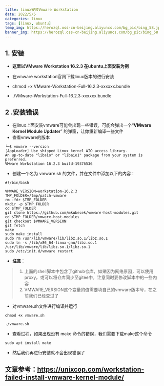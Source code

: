 ```yaml
---
title: linux安装Vmware Workstation
date: 2022/5/5
categories: linux
tags: [linux, ubuntu]
temp_img: https://herozql.oss-cn-beijing.aliyuncs.com/bg_pic/bing_58.jpg
banner_img: https://herozql.oss-cn-beijing.aliyuncs.com/bg_pic/bing_58.jpg
---
```




## 1. 安装

- **这里以VMware Workstation 16.2.3 在ubuntu上面安装为例**

- 在vmware workstation官网下载linux版本的进行安装
- chmod +x VMware-Workstation-Full-16.2.3-xxxxxx.bundle
- ./VMware-Workstation-Full-16.2.3-xxxxxx.bundle



## 2 .安装错误

- 在linux上面安装vmware可能会出现一些错误，可能会弹出一个“**VMware Kernel Module Updater**” 的弹窗，让你重新编译一些文件
- 查看vmware的版本

```
╰─$ vmware --version
[AppLoader] Use shipped Linux kernel AIO access library.
An up-to-date "libaio" or "libaio1" package from your system is preferred.
VMware Workstation 16.2.3 build-19376536
```

- 创建一个名为 vmware.sh 的文件，并在文件中添加以下的内容：

```
#!/bin/bash

VMWARE_VERSION=workstation-16.2.3
TMP_FOLDER=/tmp/patch-vmware
rm -fdr $TMP_FOLDER
mkdir -p $TMP_FOLDER
cd $TMP_FOLDER
git clone https://github.com/mkubecek/vmware-host-modules.git
cd $TMP_FOLDER/vmware-host-modules
git checkout $VMWARE_VERSION
git fetch
make
sudo make install
sudo rm /usr/lib/vmware/lib/libz.so.1/libz.so.1
sudo ln -s /lib/x86_64-linux-gnu/libz.so.1
/usr/lib/vmware/lib/libz.so.1/libz.so.1
sudo /etc/init.d/vmware restart
```

- **注意**：

>1. 上面的shell脚本中包含了github仓库，如果因为网络原因，可以使用proxy。或可以将仓库同步至gitee中，注意同时要修改脚本中的一些内容
>2. VMWARE_VERSION这个变量的值需要填自己的vmware版本号，在之前我们已经查过了

- 对vmware.sh文件进行编译并运行

```
chmod +x vmware.sh

./vmware.sh
```

- 查看过程，如果出现没有 make 命令的错误，我们需要下载make这个命令

```
sudo apt install make
```

- 然后我们再进行安装就不会出现错误了



## 文章参考：https://unixcop.com/workstation-failed-install-vmware-kernel-module/